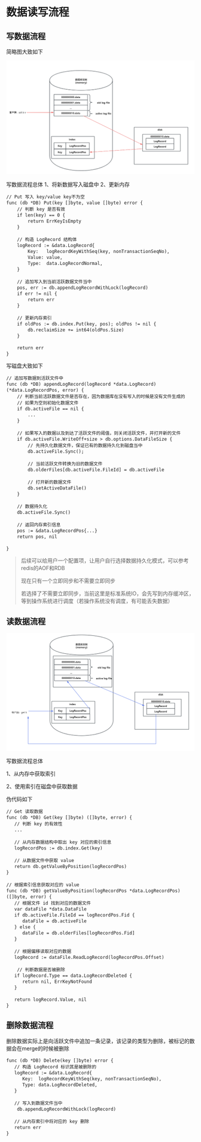 # 数据读写流程



## 写数据流程

简略图大致如下

![image-20240107151446509](images/image-20240107151446509.png)

写数据流程总体
1、将新数据写入磁盘中
2、更新内存

    // Put 写入 key/value key不为空
    func (db *DB) Put(key []byte, value []byte) error {
    	// 判断 key 是否有效
    	if len(key) == 0 {
    		return ErrKeyIsEmpty
    	}
    
    	// 构造 LogRecord 结构体
    	logRecord := &data.LogRecord{
    		Key:   logRecordKeyWithSeq(key, nonTransactionSeqNo),
    		Value: value,
    		Type:  data.LogRecordNormal,
    	}
    
    	// 追加写入到当前活跃数据文件当中
    	pos, err := db.appendLogRecordWithLock(logRecord)
    	if err != nil {
    		return err
    	}
    
    	// 更新内存索引
    	if oldPos := db.index.Put(key, pos); oldPos != nil {
    		db.reclaimSize += int64(oldPos.Size)
    	}
    
    	return err
    }

写磁盘大致如下

    // 追加写数据到活跃文件中
    func (db *DB) appendLogRecord(logRecord *data.LogRecord) (*data.LogRecordPos, error) {
    	// 判断当前活跃数据文件是否存在，因为数据库在没有写入的时候是没有文件生成的
    	// 如果为空则初始化数据文件
    	if db.activeFile == nil {
    		...
    	}
    
    	// 如果写入的数据以及到达了活跃文件的阈值，则关闭活跃文件，并打开新的文件
    	if db.activeFile.WriteOff+size > db.options.DataFileSize {
    		// 先持久化数据文件，保证已有的数据持久化到磁盘当中
    		db.activeFile.Sync();
    
    		// 当前活跃文件转换为旧的数据文件
    		db.olderFiles[db.activeFile.FileId] = db.activeFile
    
    		// 打开新的数据文件
    		db.setActiveDataFile()
    	}
    
    	// 数据持久化
    	db.activeFile.Sync()
    
    	// 返回内存索引信息
    	pos := &data.LogRecordPos{...}
    	return pos, nil
    
    }

> 后续可以给用户一个配置项，让用户自行选择数据持久化模式，可以参考redis的AOF和RDB
>
> 现在只有一个立即同步和不需要立即同步
>
> 若选择了不需要立即同步，当前这里是标准系统IO，会先写到内存缓冲区，等到操作系统进行调度（若操作系统没有调度，有可能丢失数据）



 

## 读数据流程

![image-20240107153757009](images/image-20240107153757009.png)

写数据流程总体&#x20;

1、从内存中获取索引&#x20;

2、使用索引在磁盘中获取数据

伪代码如下

    // Get 读取数据
    func (db *DB) Get(key []byte) ([]byte, error) {
       // 判断 key 的有效性
       ...
    
       // 从内存数据结构中取出 key 对应的索引信息
       logRecordPos := db.index.Get(key)
    
       // 从数据文件中获取 value
       return db.getValueByPosition(logRecordPos)
    }

    // 根据索引信息获取对应的 value
    func (db *DB) getValueByPosition(logRecordPos *data.LogRecordPos) ([]byte, error) {
       // 根据文件 id 找到对应的数据文件
       var dataFile *data.DataFile
       if db.activeFile.FileId == logRecordPos.Fid {
          dataFile = db.activeFile
       } else {
          dataFile = db.olderFiles[logRecordPos.Fid]
       }
    
       // 根据偏移读取对应的数据
       logRecord := dataFile.ReadLogRecord(logRecordPos.Offset)
    
    	// 判断数据是否被删除
       if logRecord.Type == data.LogRecordDeleted {
          return nil, ErrKeyNotFound
       }
    
       return logRecord.Value, nil
    }
## 删除数据流程

删除数据实际上是向活跃文件中追加一条记录，该记录的类型为删除，被标记的数据会在merge的时候被删除

    func (db *DB) Delete(key []byte) error {
       // 构造 LogRecord 标识其是被删除的
       logRecord := &data.LogRecord{
          Key:  logRecordKeyWithSeq(key, nonTransactionSeqNo),
          Type: data.LogRecordDeleted,
       }
    
       // 写入到数据文件当中
        db.appendLogRecordWithLock(logRecord)
    
       // 从内存索引中将对应的 key 删除
       return err
    }


